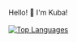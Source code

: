 Hello! :wave: I'm Kuba! <br> <br>
[![Top Languages](https://github-readme-stats.vercel.app/api/top-langs/?username=wcaleniekubaa)](https://github.com/wcaleniekubaa)
